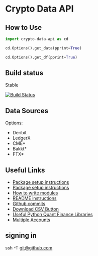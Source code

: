 # Crypto Data API

## How to Use

```python
import crypto-data-api as cd

cd.Options().get_data(pprint=True)

cd.Options().get_df(pprint=True)
```



## Build status
Stable

[![Build Status](https://travis-ci.org/akashnimare/foco.svg?branch=master)](https://travis-ci.org/akashnimare/foco)


## Data Sources
Options:
 - Deribit
 - LedgerX
 - CME*
 - Bakkt*
 - FTX*

 



## Useful Links
- [Package setup instructions](https://towardsdatascience.com/build-your-first-open-source-python-project-53471c9942a7)
- [Package setup instructions](https://towardsdatascience.com/build-your-first-open-source-python-project-53471c9942a7)
- [How to write modules](https://www.digitalocean.com/community/tutorials/how-to-write-modules-in-python-3)
- [README instructions](https://medium.com/@meakaakka/a-beginners-guide-to-writing-a-kickass-readme-7ac01da88ab3)
- [Github commits](https://medium.com/@panjeh/makefile-git-add-commit-push-github-all-in-one-command-9dcf76220f48)
- [Download CSV Button](https://community.plot.ly/t/allowing-users-to-download-csv-on-click/5550)
- [Useful Python Quant Finance Libraries](https://financetrain.com/best-python-librariespackages-finance-financial-data-scientists/)
- [Multiple Accounts](https://www.freecodecamp.org/news/manage-multiple-github-accounts-the-ssh-way-2dadc30ccaca/)

## signing in
ssh -T git@github.com
